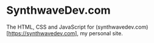 # SynthwaveDev.com

The HTML, CSS and JavaScript for (synthwavedev.com)[https://synthwavedev.com], my personal site.
